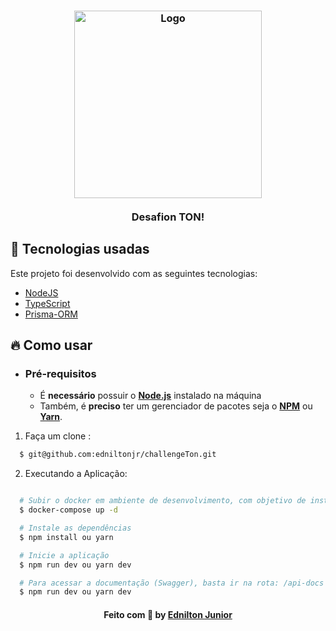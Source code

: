 <h3 align="center">
    <img alt="Logo" title="logo" width="300px" src="https://res.cloudinary.com/dunz5zfpt/image/upload/v1/site-ton/OGImage.png">
    <br><br>
    <b>Desafion TON!</b>
</h3>


## 🚀 Tecnologias usadas

Este projeto foi desenvolvido com as seguintes tecnologias:

- [NodeJS](https://nodejs.org/en/)
- [TypeScript](https://www.typescriptlang.org/)
- [Prisma-ORM](https://www.prisma.io/)

<a id="como-usar"></a>

## :fire: Como usar

- ### **Pré-requisitos**

  - É **necessário** possuir o **[Node.js](https://nodejs.org/en/)** instalado na máquina
  - Também, é **preciso** ter um gerenciador de pacotes seja o **[NPM](https://www.npmjs.com/)** ou **[Yarn](https://yarnpkg.com/)**.
  
1. Faça um clone :

```sh
  $ git@github.com:edniltonjr/challengeTon.git
```

2. Executando a Aplicação:

```sh

  # Subir o docker em ambiente de desenvolvimento, com objetivo de instalar um banco de dados local
  $ docker-compose up -d

  # Instale as dependências
  $ npm install ou yarn

  # Inicie a aplicação 
  $ npm run dev ou yarn dev

  # Para acessar a documentação (Swagger), basta ir na rota: /api-docs
  $ npm run dev ou yarn dev

```


<h4 align="center">
    Feito com 💚 by <a href="https://www.linkedin.com/in/ednilton-junior-414b93138/" target="_blank">Ednilton Junior</a>
</h4>